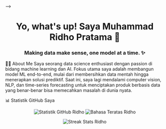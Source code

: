 <!--
SALIN-TEMPEL SEMUA KONTEN INI KE FILE README.MD DI REPOSITORI SPESIAL DENGAN NAMA YANG SAMA SEPERTI USERNAME KAMU
-->

-->
<h1 align="center">Yo, what's up! Saya Muhammad Ridho Pratama 👋</h1>
<h3 align="center">Making data make sense, one model at a time. ✨</h3>

👨‍💻 About Me
Saya seorang data science enthusiast dengan passion di bidang machine learning dan AI. Fokus utama saya adalah membangun model ML end-to-end, mulai dari membersihkan data mentah hingga menerapkan solusi prediktif. Saat ini, saya lagi mendalami computer vision, NLP, dan time-series forecasting untuk menciptakan produk berbasis data yang benar-benar bisa memecahkan masalah di dunia nyata.







📊 Statistik GitHub Saya
<p align="center">
<img src="https://www.google.com/search?q=https://github-readme-stats.vercel.app/api%3Fusername%3Dpratamaridho%26show_icons%3Dtrue%26theme%3Dradical" alt="Statistik GitHub Ridho" />
<img src="https://www.google.com/search?q=https://github-readme-stats.vercel.app/api/top-langs/%3Fusername%3Dpratamaridho%26layout%3Dcompact%26theme%3Dradical" alt="Bahasa Teratas Ridho" />
</p>
<p align="center">
<img src="https://www.google.com/search?q=https://github-readme-streak-stats.herokuapp.com/%3Fuser%3Dpratamaridho%26theme%3Ddark" alt="Streak Stats Ridho" />
</p>
